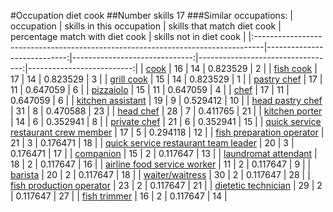 #Occupation diet cook
##Number skills 17
###Similar occupations:
| occupation                                                                      |   skills in this occupation |   skills that match diet cook |   percentage match with diet cook |   skills not in diet cook |
|:--------------------------------------------------------------------------------|----------------------------:|------------------------------:|----------------------------------:|--------------------------:|
| [cook](cook.md)                                                                 |                          16 |                            14 |                          0.823529 |                         2 |
| [fish cook](fish_cook.md)                                                       |                          17 |                            14 |                          0.823529 |                         3 |
| [grill cook](grill_cook.md)                                                     |                          15 |                            14 |                          0.823529 |                         1 |
| [pastry chef](pastry_chef.md)                                                   |                          17 |                            11 |                          0.647059 |                         6 |
| [pizzaiolo](pizzaiolo.md)                                                       |                          15 |                            11 |                          0.647059 |                         4 |
| [chef](chef.md)                                                                 |                          17 |                            11 |                          0.647059 |                         6 |
| [kitchen assistant](kitchen_assistant.md)                                       |                          19 |                             9 |                          0.529412 |                        10 |
| [head pastry chef](head_pastry_chef.md)                                         |                          31 |                             8 |                          0.470588 |                        23 |
| [head chef](head_chef.md)                                                       |                          28 |                             7 |                          0.411765 |                        21 |
| [kitchen porter](kitchen_porter.md)                                             |                          14 |                             6 |                          0.352941 |                         8 |
| [private chef](private_chef.md)                                                 |                          21 |                             6 |                          0.352941 |                        15 |
| [quick service restaurant crew member](quick_service_restaurant_crew_member.md) |                          17 |                             5 |                          0.294118 |                        12 |
| [fish preparation operator](fish_preparation_operator.md)                       |                          21 |                             3 |                          0.176471 |                        18 |
| [quick service restaurant team leader](quick_service_restaurant_team_leader.md) |                          20 |                             3 |                          0.176471 |                        17 |
| [companion](companion.md)                                                       |                          15 |                             2 |                          0.117647 |                        13 |
| [laundromat attendant](laundromat_attendant.md)                                 |                          18 |                             2 |                          0.117647 |                        16 |
| [airline food service worker](airline_food_service_worker.md)                   |                          11 |                             2 |                          0.117647 |                         9 |
| [barista](barista.md)                                                           |                          20 |                             2 |                          0.117647 |                        18 |
| [waiter/waitress](waiter-waitress.md)                                           |                          30 |                             2 |                          0.117647 |                        28 |
| [fish production operator](fish_production_operator.md)                         |                          23 |                             2 |                          0.117647 |                        21 |
| [dietetic technician](dietetic_technician.md)                                   |                          29 |                             2 |                          0.117647 |                        27 |
| [fish trimmer](fish_trimmer.md)                                                 |                          16 |                             2 |                          0.117647 |                        14 |

